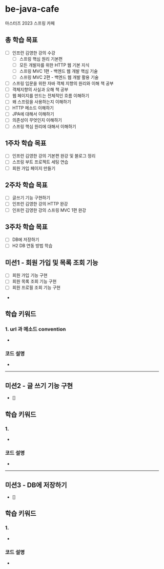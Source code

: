 # be-java-cafe
마스터즈 2023 스프링 카페 

## 총 학습 목표
- [ ] 인프런 김영한 강의 수강
  - [ ] 스프링 핵심 원리 기본편
  - [ ] 모든 개발자를 위한 HTTP 웹 기본 지식
  - [ ] 스프링 MVC 1편 - 백엔드 웹 개발 핵심 기술
  - [ ] 스프링 MVC 2편 - 백엔드 웹 개발 활용 기술
- [ ] 스프링 입문을 위한 자바 객체 지향의 원리와 이해 책 공부
- [ ] 객체지향의 사실과 오해 책 공부
- [ ] 웹 페이지를 만드는 전체적인 흐름 이해하기
- [ ] 왜 스프링을 사용하는지 이해하기
- [ ] HTTP 메소드 이해하기
- [ ] JPA에 대해서 이해하기
- [ ] 의존성이 무엇인지 이해하기
- [ ] 스프링 핵심 원리에 대해서 이해하기

## 1주차 학습 목표
- [ ] 인프런 김영한 강의 기본편 완강 및 블로그 정리
- [ ] 스프링 부트 프로젝트 세팅 연습
- [ ] 회원 가입 페이지 만들기

## 2주차 학습 목표
- [ ] 글쓰기 기능 구현하기
- [ ] 인프런 김영한 강의 HTTP 완강
- [ ] 인프런 김영한 강의 스프링 MVC 1편 완강

## 3주차 학습 목표
- [ ] DB에 저장하기
- [ ] H2 DB 연동 방법 학습

## 미션1 - 회원 가입 및 목록 조회 기능
- [ ] 회원 가입 기능 구현
- [ ] 회원 목록 조회 기능 구현
- [ ] 회원 프로필 조회 기능 구현
- 

## 학습 키워드
### 1. url 과 메소드 convention
- 


### 코드 설명
- 

---
## 미션2 - 글 쓰기 기능 구현
- [] 

## 학습 키워드
### 1. 
- 


### 코드 설명
- 


---
## 미션3 - DB에 저장하기
- []

## 학습 키워드
### 1. 
- 


### 코드 설명
- 

